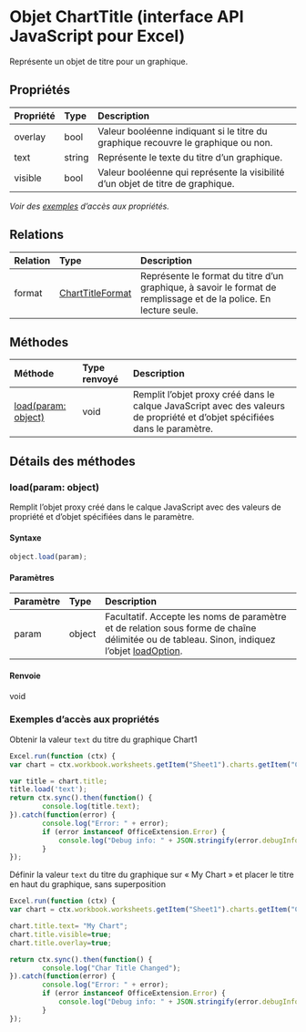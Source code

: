 # Objet ChartTitle (interface API JavaScript pour Excel)

Représente un objet de titre pour un graphique.

## Propriétés

| Propriété     | Type   |Description
|:---------------|:--------|:----------|
|overlay|bool|Valeur booléenne indiquant si le titre du graphique recouvre le graphique ou non.|
|text|string|Représente le texte du titre d’un graphique.|
|visible|bool|Valeur booléenne qui représente la visibilité d’un objet de titre de graphique.|

_Voir des [exemples](#exemples) d’accès aux propriétés._

## Relations
| Relation | Type   |Description|
|:---------------|:--------|:----------|
|format|[ChartTitleFormat](charttitleformat.md)|Représente le format du titre d’un graphique, à savoir le format de remplissage et de la police. En lecture seule.|

## Méthodes

| Méthode           | Type renvoyé    |Description|
|:---------------|:--------|:----------|
|[load(param: object)](#loadparam-object)|void|Remplit l’objet proxy créé dans le calque JavaScript avec des valeurs de propriété et d’objet spécifiées dans le paramètre.|

## Détails des méthodes


### load(param: object)
Remplit l’objet proxy créé dans le calque JavaScript avec des valeurs de propriété et d’objet spécifiées dans le paramètre.

#### Syntaxe
```js
object.load(param);
```

#### Paramètres
| Paramètre    | Type   |Description|
|:---------------|:--------|:----------|
|param|object|Facultatif. Accepte les noms de paramètre et de relation sous forme de chaîne délimitée ou de tableau. Sinon, indiquez l’objet [loadOption](loadoption.md).|

#### Renvoie
void
### Exemples d’accès aux propriétés

Obtenir la valeur `text` du titre du graphique Chart1

```js
Excel.run(function (ctx) { 
var chart = ctx.workbook.worksheets.getItem("Sheet1").charts.getItem("Chart1"); 

var title = chart.title;
title.load('text');
return ctx.sync().then(function() {
        console.log(title.text);
}).catch(function(error) {
        console.log("Error: " + error);
        if (error instanceof OfficeExtension.Error) {
            console.log("Debug info: " + JSON.stringify(error.debugInfo));
        }
});
```

Définir la valeur `text` du titre du graphique sur « My Chart » et placer le titre en haut du graphique, sans superposition

```js
Excel.run(function (ctx) { 
var chart = ctx.workbook.worksheets.getItem("Sheet1").charts.getItem("Chart1"); 

chart.title.text= "My Chart"; 
chart.title.visible=true;
chart.title.overlay=true;

return ctx.sync().then(function() {
        console.log("Char Title Changed");
}).catch(function(error) {
        console.log("Error: " + error);
        if (error instanceof OfficeExtension.Error) {
            console.log("Debug info: " + JSON.stringify(error.debugInfo));
        }
});
```
